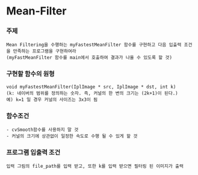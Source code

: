# Mean-Filter

### 주제
```
Mean Filtering을 수행하는 myFastestMeanFilter 함수를 구현하고 다음 입출력 조건을 만족하는 프로그램을 구현하여라
(myFastMeanFilter 함수를 main에서 호출하여 결과가 나올 수 있도록 할 것)
```

### 구현할 함수의 원형
```
void myFastestMeanFilter(IplImage * src, IplImage * dst, int k)
(k: 네이버의 범위를 정의하는 숫자. 즉, 커널의 한 변의 크기는 (2k+1)이 된다.)
예) k=1 일 경우 커널의 사이즈는 3x3이 됨
```

### 함수조건
```
- cvSmooth함수를 사용하지 말 것
- 커널의 크기에 상관없이 일정한 속도로 수행 될 수 있게 할 것
```

### 프로그램 입출력 조건
```
입력 그림의 file_path를 입력 받고, 또한 k를 입력 받으면 필터링 된 이미지가 출력
```
